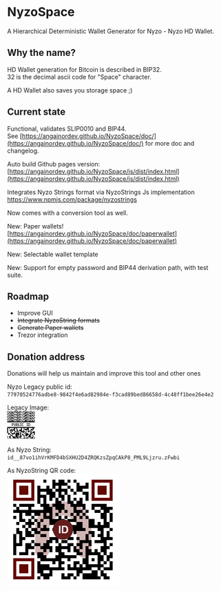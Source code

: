 # NyzoSpace
A Hierarchical Deterministic Wallet Generator for Nyzo - Nyzo HD Wallet.

## Why the name?

HD Wallet generation for Bitcoin is described in BIP32.  
32 is the decimal ascii code for "Space" character.

A HD Wallet also saves you storage space ;)

## Current state

Functional, validates SLIP0010 and BIP44.  
See [https://angainordev.github.io/NyzoSpace/doc/](https://angainordev.github.io/NyzoSpace/doc/) for more doc and changelog.

Auto build Github pages version: [https://angainordev.github.io/NyzoSpace/js/dist/index.html](https://angainordev.github.io/NyzoSpace/js/dist/index.html)

Integrates Nyzo Strings format via NyzoStrings Js implementation https://www.npmjs.com/package/nyzostrings

Now comes with a conversion tool as well.

New: Paper wallets! [https://angainordev.github.io/NyzoSpace/doc/paperwallet](https://angainordev.github.io/NyzoSpace/doc/paperwallet)

New: Selectable wallet template

New: Support for empty password and BIP44 derivation path, with test suite.

## Roadmap

- Improve GUI
- ~~Integrate NyzoString formats~~
- ~~Generate Paper wallets~~
- Trezor integration

## Donation address

Donations will help us maintain and improve this tool and other ones

Nyzo Legacy public id:  
`77970524776adbe8-9842f4e6ad82984e-f3cad89bed86658d-4c48ff1bee26e4e2`

Legacy Image:  
![](https://github.com/AngainorDev/NyzoSpace/raw/master/angainor-pub.png)

As Nyzo String:  
`id__87vo1ihVrKMFD4bSXHU2D4ZRQKzsZpqCAkP8_PML9Ljzru.zFwbi`

As NyzoString QR code:  
![](https://github.com/AngainorDev/NyzoSpace/raw/master/angainor-pub-ns.png)
